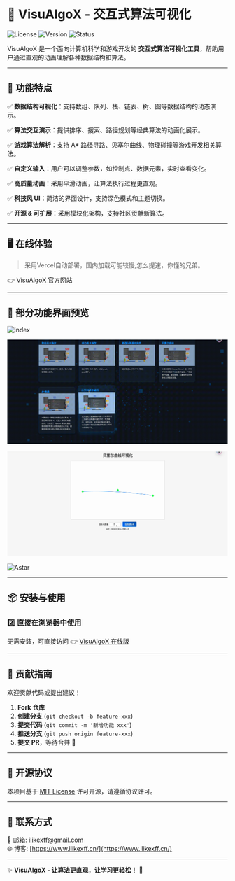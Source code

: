 # 🚀 VisuAlgoX - 交互式算法可视化

![License](https://img.shields.io/badge/license-MIT-green.svg)
![Version](https://img.shields.io/badge/version-1.0.0-blue.svg)
![Status](https://img.shields.io/badge/status-active-brightgreen.svg)

VisuAlgoX 是一个面向计算机科学和游戏开发的 **交互式算法可视化工具**，帮助用户通过直观的动画理解各种数据结构和算法。


---

## 🌟 功能特点

✅ **数据结构可视化**：支持数组、队列、栈、链表、树、图等数据结构的动态演示。

✅ **算法交互演示**：提供排序、搜索、路径规划等经典算法的动画化展示。

✅ **游戏算法解析**：支持 A* 路径寻路、贝塞尔曲线、物理碰撞等游戏开发相关算法。

✅ **自定义输入**：用户可以调整参数，如控制点、数据元素，实时查看变化。

✅ **高质量动画**：采用平滑动画，让算法执行过程更直观。

✅ **科技风 UI**：简洁的界面设计，支持深色模式和主题切换。

✅ **开源 & 可扩展**：采用模块化架构，支持社区贡献新算法。

---

## 🖥️ 在线体验
> 采用Vercel自动部署，国内加载可能较慢,怎么提速，你懂的兄弟。

👉 [VisuAlgoX 官方网站](https://visux.ilikexff.cn/)

---

## 📸 部分功能界面预览

![index](https://raw.githubusercontent.com/08820048/VisuAlgoX/main/assets/index.gif)

![tree1](https://raw.githubusercontent.com/08820048/VisuAlgoX/main/assets/tree1.gif)

![bezier](https://raw.githubusercontent.com/08820048/VisuAlgoX/main/assets/bezier.gif)

![Astar](https://raw.githubusercontent.com/08820048/VisuAlgoX/main/assets/Astar.gif)



---

## 📦 安装与使用


### 2️⃣ 直接在浏览器中使用

无需安装，可直接访问 👉 [VisuAlgoX 在线版](https://visux.ilikexff.cn/)

---

## 🤝 贡献指南

欢迎贡献代码或提出建议！

1. **Fork 仓库**
2. **创建分支** (`git checkout -b feature-xxx`)
3. **提交代码** (`git commit -m '新增功能 xxx'`)
4. **推送分支** (`git push origin feature-xxx`)
5. **提交 PR**，等待合并 🎉

---

## 📜 开源协议

本项目基于 [MIT License](https://github.com/08820048/VisuAlgoX/blob/main/LICENSE) 许可开源，请遵循协议许可。

---

## 📧 联系方式

📩 邮箱: ilikexff@gmail.com  
🌐 博客: [https://www.ilikexff.cn/](https://www.ilikexff.cn/)

---

✨ **VisuAlgoX - 让算法更直观，让学习更轻松！** 🚀